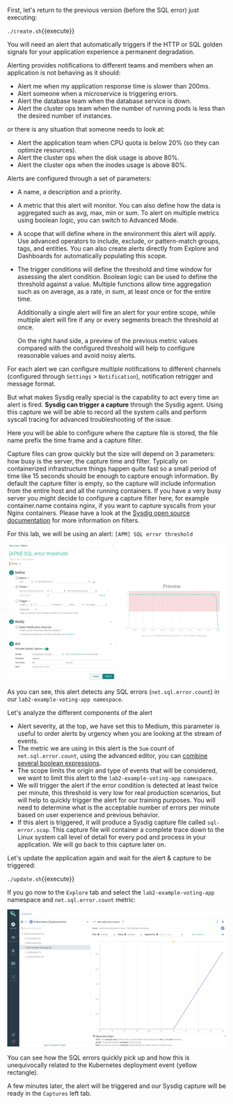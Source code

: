 First, let's return to the previous version (before the SQL error) just executing:

`./create.sh`{{execute}}

You will need an alert that automatically triggers if the HTTP or SQL golden signals for your application experience a permanent degradation.

Alerting provides notifications to different teams and members when an application is not behaving as it should:

- Alert me when my application response time is slower than 200ms.
- Alert someone when a microservice is triggering errors.
- Alert the database team when the database service is down.
- Alert the cluster ops team when the number of running pods is less than the desired number of instances.

or there is any situation that someone needs to look at:

- Alert the application team when CPU quota is below 20% (so they can optimize resources).
- Alert the cluster ops when the disk usage is above 80%.
- Alert the cluster ops when the inodes usage is above 80%.

Alerts are configured through a set of parameters:

- A name, a description and a priority.
- A metric that this alert will monitor. You can also define how the data is aggregated such as avg, max, min or sum. To alert on multiple metrics using boolean logic, you can switch to Advanced Mode.
- A scope that will define where in the environment this alert will apply. Use advanced operators to include, exclude, or pattern-match groups, tags, and entities.
You can also create alerts directly from Explore and Dashboards for automatically populating this scope.
- The trigger conditions will define the threshold and time window for assessing the alert condition. Boolean logic can be used to define the threshold against a value. Multiple functions allow time aggregation such as on average, as a rate, in sum, at least once or for the entire time.
  
  Additionally a single alert will fire an alert for your entire scope, while multiple alert will fire if any or every segments breach the threshold at once.
  
  On the right hand side, a preview of the previous metric values compared with the configured threshold will help to configure reasonable values and avoid noisy alerts.

For each alert we can configure multiple notifications to different channels (configured through `Settings` &gt; `Notification`), notification retrigger and message format.

But what makes Sysdig really special is the capability to act every time an alert is fired. **Sysdig can trigger a capture** through the Sysdig agent. Using this capture we will be able to record all the system calls and perform syscall tracing for advanced troubleshooting of the issue.

Here you will be able to configure where the capture file is stored, the file name prefix the time frame and a capture filter.

Capture files can grow quickly but the size will depend on 3 parameters: how busy is the server, the capture time and filter. Typically on containerized infrastructure things happen quite fast so a small period of time like 15 seconds should be enough to capture enough information. By default the capture filter is empty, so the capture will include information from the entire host and all the running containers. If you have a very busy server you might decide to configure a capture filter here, for example container.name contains nginx, if you want to capture syscalls from your Nginx containers. Please have a look at the [Sysdig open source documentation](https://github.com/draios/sysdig/wiki/sysdig-user-guide) for more information on filters.

For this lab, we will be using an alert: `[APM] SQL error threshold`

![SQL error threshold alert](assets/image13.png)

As you can see, this alert detects any SQL errors (`net.sql.error.count`) in our `lab2-example-voting-app namespace`.

Let's analyze the different components of the alert

- Alert severity, at the top, we have set this to Medium, this parameter is useful to order alerts by urgency when you are looking at the stream of events.
- The metric we are using in this alert is the `Sum` count of `net.sql.error.count`, using the advanced editor, you can [combine several boolean expressions](https://sysdigdocs.atlassian.net/wiki/spaces/Monitor/pages/205324292/Alerts#Alerts-AdvancedAlertThresholds).
- The scope limits the origin and type of events that will be considered, we want to limit this alert to the `lab2-example-voting-app namespace`.
- We will trigger the alert if the error condition is detected at least twice per minute, this threshold is very low for real production scenarios, but will help to quickly trigger the alert for our training purposes. You will need to determine what is the acceptable number of errors per minute based on user experience and previous behavior.
- If this alert is triggered, it will produce a Sysdig capture file called `sql-error.scap`. This capture file will container a complete trace down to the Linux system call level of detail for every pod and process in your application. We will go back to this capture later on.

Let's update the application again and wait for the alert & capture to be triggered:

`./update.sh`{{execute}}

If you go now to the `Explore` tab and select the `lab2-example-voting-app` namespace and `net.sql.error.count` metric:

![net.sql.error.count` metric](assets/image14.png)

You can see how the SQL errors quickly pick up and how this is unequivocally related to the Kubernetes deployment event (yellow rectangle).

A few minutes later, the alert will be triggered and our Sysdig capture will be ready in the `Captures` left tab.
